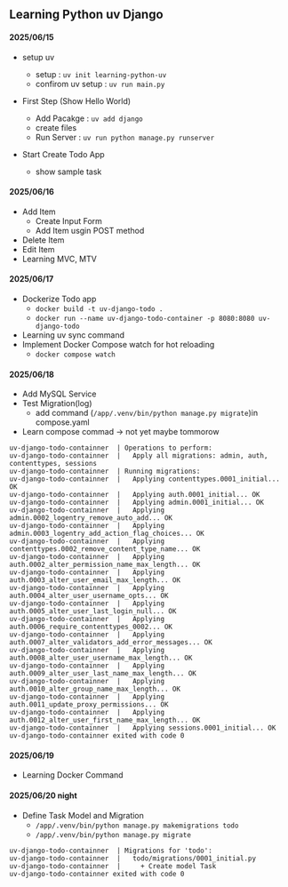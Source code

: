 ## Learning Python uv Django

#### 2025/06/15

- setup uv

  - setup : `uv init learning-python-uv`
  - confirom uv setup : `uv run main.py`

- First Step (Show Hello World)

  - Add Pacakge : `uv add django`
  - create files
  - Run Server : `uv run python manage.py runserver`

- Start Create Todo App
  - show sample task

#### 2025/06/16

- Add Item
  - Create Input Form
  - Add Item usgin POST method
- Delete Item
- Edit Item
- Learning MVC, MTV

#### 2025/06/17

- Dockerize Todo app
  - `docker build -t uv-django-todo .`
  - `docker run --name uv-django-todo-container -p 8080:8080 uv-django-todo`
- Learning uv sync command
- Implement Docker Compose watch for hot reloading
  - `docker compose watch`

#### 2025/06/18

- Add MySQL Service
- Test Migration(log)
  - add command (`/app/.venv/bin/python manage.py migrate`)in compose.yaml
- Learn compose commad → not yet maybe tommorow

```
uv-django-todo-containner  | Operations to perform:
uv-django-todo-containner  |   Apply all migrations: admin, auth, contenttypes, sessions
uv-django-todo-containner  | Running migrations:
uv-django-todo-containner  |   Applying contenttypes.0001_initial... OK
uv-django-todo-containner  |   Applying auth.0001_initial... OK
uv-django-todo-containner  |   Applying admin.0001_initial... OK
uv-django-todo-containner  |   Applying admin.0002_logentry_remove_auto_add... OK
uv-django-todo-containner  |   Applying admin.0003_logentry_add_action_flag_choices... OK
uv-django-todo-containner  |   Applying contenttypes.0002_remove_content_type_name... OK
uv-django-todo-containner  |   Applying auth.0002_alter_permission_name_max_length... OK
uv-django-todo-containner  |   Applying auth.0003_alter_user_email_max_length... OK
uv-django-todo-containner  |   Applying auth.0004_alter_user_username_opts... OK
uv-django-todo-containner  |   Applying auth.0005_alter_user_last_login_null... OK
uv-django-todo-containner  |   Applying auth.0006_require_contenttypes_0002... OK
uv-django-todo-containner  |   Applying auth.0007_alter_validators_add_error_messages... OK
uv-django-todo-containner  |   Applying auth.0008_alter_user_username_max_length... OK
uv-django-todo-containner  |   Applying auth.0009_alter_user_last_name_max_length... OK
uv-django-todo-containner  |   Applying auth.0010_alter_group_name_max_length... OK
uv-django-todo-containner  |   Applying auth.0011_update_proxy_permissions... OK
uv-django-todo-containner  |   Applying auth.0012_alter_user_first_name_max_length... OK
uv-django-todo-containner  |   Applying sessions.0001_initial... OK
uv-django-todo-containner exited with code 0
```

#### 2025/06/19

- Learning Docker Command

#### 2025/06/20 night

- Define Task Model and Migration
  - `/app/.venv/bin/python manage.py makemigrations todo `
  - `/app/.venv/bin/python manage.py migrate`

```
uv-django-todo-containner  | Migrations for 'todo':
uv-django-todo-containner  |   todo/migrations/0001_initial.py
uv-django-todo-containner  |     + Create model Task
uv-django-todo-containner exited with code 0
```
